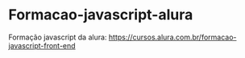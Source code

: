 # Formacao-javascript-alura
Formação javascript da alura: https://cursos.alura.com.br/formacao-javascript-front-end
